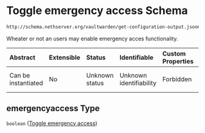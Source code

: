 # Toggle emergency access Schema

```txt
http://schema.nethserver.org/vaultwarden/get-configuration-output.json#/properties/emergencyaccess
```

Wheater or not an users may enable emergency acces functionality.

| Abstract            | Extensible | Status         | Identifiable            | Custom Properties | Additional Properties | Access Restrictions | Defined In                                                                                          |
| :------------------ | :--------- | :------------- | :---------------------- | :---------------- | :-------------------- | :------------------ | :-------------------------------------------------------------------------------------------------- |
| Can be instantiated | No         | Unknown status | Unknown identifiability | Forbidden         | Allowed               | none                | [get-configuration-output.json\*](vaultwarden/get-configuration-output.json "open original schema") |

## emergencyaccess Type

`boolean` ([Toggle emergency access](get-configuration-output-properties-toggle-emergency-access.md))
